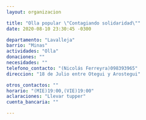 ```yaml
---
layout: organizacion

title: "Olla popular \"Contagiando solidaridad\""
date: 2020-08-10 23:30:45 -0300

departamento: "Lavalleja"
barrio: "Minas"
actividades: "Olla"
donaciones: ""
necesidades: ""
telefono_contacto: "(Nicolás Ferreyra)098393965"
direccion: "18 de Julio entre Otegui y Arostegui"

otros_contactos: ""
horario: "(MIE)19:00,(VIE)19:00"
aclaraciones: "Llevar tupper"
cuenta_bancaria: ""

---
```

